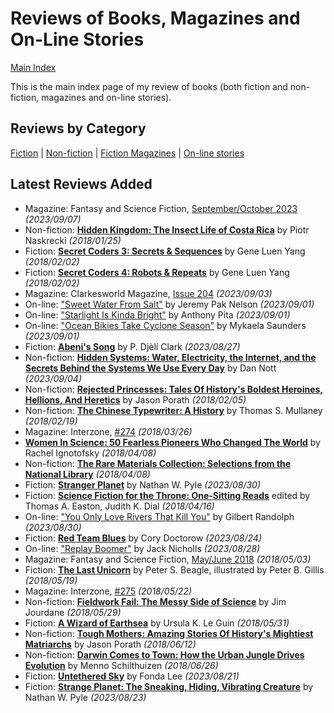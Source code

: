 # Reviews of Books, Magazines and On-Line Stories

[Main Index](../README.md)

This is the main index page of my review of books (both fiction and non-fiction, magazines and on-line stories).

## Reviews by Category

[Fiction](fiction/README.md) | [Non-fiction](nonfiction/README.md) | [Fiction Magazines](magazines/README.md) | [On-line stories](online/README.md)

## Latest Reviews Added
- Magazine: Fantasy and Science Fiction, [September/October 2023](magazines/FantasyAndScienceFiction/20230907-FSF201809.md) *(2023/09/07)*
- Non-fiction: [**Hidden Kingdom: The Insect Life of Costa Rica**](nonfiction/2018/20180125-HiddenKingdom.md) by Piotr Naskrecki *(2018/01/25)*
- Fiction: [**Secret Coders 3: Secrets & Sequences**](fiction/2018/20180202-SecretCodersSecretsSequences.md) by Gene Luen Yang *(2018/02/02)*
- Fiction: [**Secret Coders 4: Robots & Repeats**](fiction/2018/20180202-SecretCodersRobotsRepeats.md) by Gene Luen Yang *(2018/02/02)*
- Magazine: Clarkesworld Magazine, [Issue 204](magazines/Clarkesworld/20230903-Clarkesworld204.md) *(2023/09/03)*
- On-line: ["Sweet Water From Salt"](online/2023/20230901-SweetWaterFromSalt.md) by Jeremy Pak Nelson *(2023/09/01)*
- On-line: ["Starlight Is Kinda Bright"](online/2023/20230901-StarlightKindaBright.md) by Anthony Pita *(2023/09/01)*
- On-line: ["Ocean Bikies Take Cyclone Season"](online/2023/20230901-OceanBikiesTakeCycloneSeason.md) by Mykaela Saunders *(2023/09/01)*
- Fiction: [**Abeni's Song**](fiction/2023/20230827-AbeniSong.md) by P. Djèlí Clark *(2023/08/27)*
- Non-fiction: [**Hidden Systems: Water, Electricity, the Internet, and the Secrets Behind the Systems We Use Every Day**](nonfiction/2023/20230904-HiddenSystems.md) by Dan Nott *(2023/09/04)*
- Non-fiction: [**Rejected Princesses: Tales Of History's Boldest Heroines, Hellions, And Heretics**](nonfiction/2018/20180205-RejectedPrincesses.md) by Jason Porath *(2018/02/05)*
- Non-fiction: [**The Chinese Typewriter: A History**](nonfiction/2018/20180219-ChineseTypewriter.md) by Thomas S. Mullaney *(2018/02/19)*
- Magazine: Interzone, [#274](magazines/Interzone/20180326-Interzone274.md) *(2018/03/26)*
- [**Women In Science: 50 Fearless Pioneers Who Changed The World**](nonfiction/2018/20180408-RareMaterialsCollection.md) by Rachel Ignotofsky *(2018/04/08)*
- Non-fiction: [**The Rare Materials Collection: Selections from the National Library**](nonfiction/2018/20180408-RareMaterialsCollection.md) *(2018/04/08)*
- Fiction: [**Stranger Planet**](fiction/2023/20230830-StrangerPlanet.md) by Nathan W. Pyle *(2023/08/30)*
- Fiction: [**Science Fiction for the Throne: One-Sitting Reads**](fiction/2018/20180416-SFForTheThrone.md) edited by Thomas A. Easton, Judith K. Dial *(2018/04/16)*
- On-line: ["You Only Love Rivers That Kill You"](online/2023/20230830-LoveRiversThatKillYou.md) by Gilbert Randolph *(2023/08/30)*
- Fiction: [**Red Team Blues**](fiction/2023/20230824-RedTeamBlues.md) by Cory Doctorow *(2023/08/24)*
- On-line: ["Replay Boomer"](online/2023/20230828-ReplayBoomer.md) by Jack Nicholls *(2023/08/28)*
- Magazine: Fantasy and Science Fiction, [May/June 2018](magazines/FantasyAndScienceFiction/20180503-FSF201805.md) *(2018/05/03)*
- Fiction: [**The Last Unicorn**](fiction/2018/20180519-LastUnicorn.md) by Peter S. Beagle, illustrated by Peter B. Gillis *(2018/05/19)*
- Magazine: Interzone, [#275](magazines/Interzone/20180522-Interzone275.md) *(2018/05/22)*
- Non-fiction: [**Fieldwork Fail: The Messy Side of Science**](nonfiction/2018/20180529-FieldworkFail.md) by Jim Jourdane *(2018/05/29)*
- Fiction: [**A Wizard of Earthsea**](fiction/2018/20180531-WizardEarthsea.md) by Ursula K. Le Guin *(2018/05/31)*
- Non-fiction: [**Tough Mothers: Amazing Stories Of History's Mightiest Matriarchs**](nonfiction/2018/20180612-ToughMothers.md) by Jason Porath *(2018/06/12)*
- Non-fiction: [**Darwin Comes to Town: How the Urban Jungle Drives Evolution**](nonfiction/2018/20180626-DarwinComesToTown.md) by Menno Schilthuizen *(2018/06/26)*
- Fiction: [**Untethered Sky**](fiction/2023/20230821-UntetheredSky.md) by Fonda Lee *(2023/08/21)*
- Fiction: [**Strange Planet: The Sneaking, Hiding, Vibrating Creature**](fiction/2023/20230823-SneakingHidingVibratingCreature.md) by Nathan W. Pyle *(2023/08/23)*
